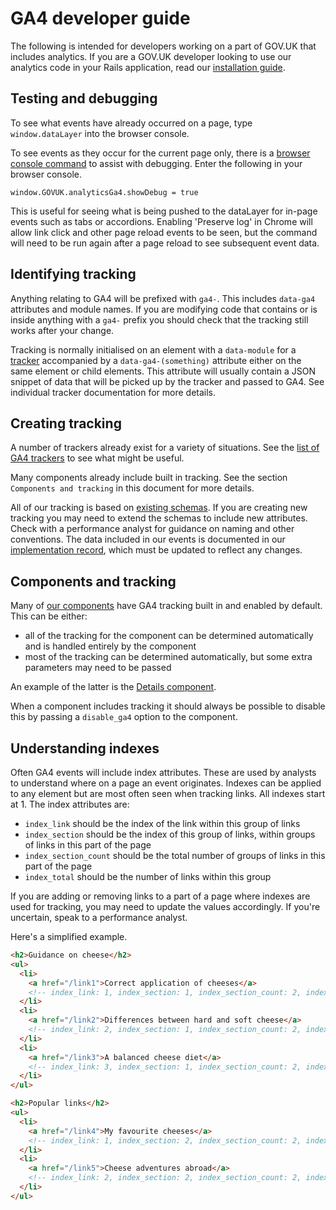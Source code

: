 # GA4 developer guide

The following is intended for developers working on a part of GOV.UK that includes analytics. If you are a GOV.UK developer looking to use our analytics code in your Rails application, read our [installation guide](https://github.com/alphagov/govuk_publishing_components/blob/main/docs/analytics-ga4/developer-installation.md).

## Testing and debugging

To see what events have already occurred on a page, type `window.dataLayer` into the browser console.

To see events as they occur for the current page only, there is a [browser console command](https://github.com/alphagov/govuk_publishing_components/blob/00d81931a46e9826f07b939e0957ebc34d37f9ce/app/assets/javascripts/govuk_publishing_components/analytics-ga4/ga4-core.js#L36-L38) to assist with debugging. Enter the following in your browser console.

```
window.GOVUK.analyticsGa4.showDebug = true
```

This is useful for seeing what is being pushed to the dataLayer for in-page events such as tabs or accordions. Enabling 'Preserve log' in Chrome will allow link click and other page reload events to be seen, but the command will need to be run again after a page reload to see subsequent event data.

## Identifying tracking

Anything relating to GA4 will be prefixed with `ga4-`. This includes `data-ga4` attributes and module names. If you are modifying code that contains or is inside anything with a `ga4-` prefix you should check that the tracking still works after your change.

Tracking is normally initialised on an element with a `data-module` for a [tracker](https://github.com/alphagov/govuk_publishing_components/blob/main/docs/analytics-ga4/ga4-all-trackers.md) accompanied by a `data-ga4-(something)` attribute either on the same element or child elements. This attribute will usually contain a JSON snippet of data that will be picked up by the tracker and passed to GA4. See individual tracker documentation for more details.

## Creating tracking

A number of trackers already exist for a variety of situations. See the [list of GA4 trackers](https://github.com/alphagov/govuk_publishing_components/blob/main/docs/analytics-ga4/ga4-all-trackers.md) to see what might be useful.

Many components already include built in tracking. See the section `Components and tracking` in this document for more details.

All of our tracking is based on [existing schemas](https://github.com/alphagov/govuk_publishing_components/blob/main/docs/analytics-ga4/ga4-schemas.md). If you are creating new tracking you may need to extend the schemas to include new attributes. Check with a performance analyst for guidance on naming and other conventions. The data included in our events is documented in our [implementation record](https://docs.publishing.service.gov.uk/analytics/), which must be updated to reflect any changes.

## Components and tracking

Many of [our components](https://components.publishing.service.gov.uk/component-guide) have GA4 tracking built in and enabled by default. This can be either:

- all of the tracking for the component can be determined automatically and is handled entirely by the component
- most of the tracking can be determined automatically, but some extra parameters may need to be passed

An example of the latter is the [Details component](https://components.publishing.service.gov.uk/component-guide/details#with_ga4_tracking).

When a component includes tracking it should always be possible to disable this by passing a `disable_ga4` option to the component.

## Understanding indexes

Often GA4 events will include index attributes. These are used by analysts to understand where on a page an event originates. Indexes can be applied to any element but are most often seen when tracking links. All indexes start at 1. The index attributes are:

- `index_link` should be the index of the link within this group of links
- `index_section` should be the index of this group of links, within groups of links in this part of the page
- `index_section_count` should be the total number of groups of links in this part of the page
- `index_total` should be the number of links within this group

If you are adding or removing links to a part of a page where indexes are used for tracking, you may need to update the values accordingly. If you're uncertain, speak to a performance analyst.

Here's a simplified example.

```HTML
<h2>Guidance on cheese</h2>
<ul>
  <li>
    <a href="/link1">Correct application of cheeses</a>
    <!-- index_link: 1, index_section: 1, index_section_count: 2, index_total: 3 -->
  </li>
  <li>
    <a href="/link2">Differences between hard and soft cheese</a>
    <!-- index_link: 2, index_section: 1, index_section_count: 2, index_total: 3 -->
  </li>
  <li>
    <a href="/link3">A balanced cheese diet</a>
    <!-- index_link: 3, index_section: 1, index_section_count: 2, index_total: 3 -->
  </li>
</ul>

<h2>Popular links</h2>
<ul>
  <li>
    <a href="/link4">My favourite cheeses</a>
    <!-- index_link: 1, index_section: 2, index_section_count: 2, index_total: 2 -->
  </li>
  <li>
    <a href="/link5">Cheese adventures abroad</a>
    <!-- index_link: 2, index_section: 2, index_section_count: 2, index_total: 2 -->
  </li>
</ul>
```
